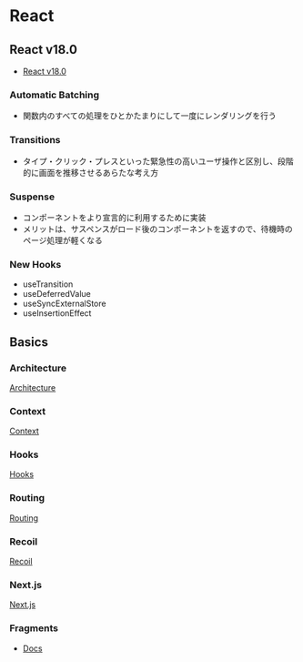 # React


## React v18.0
- [React v18.0](https://reactjs.org/blog/2022/03/29/react-v18.html)
### Automatic Batching
- 関数内のすべての処理をひとかたまりにして一度にレンダリングを行う
### Transitions
- タイプ・クリック・プレスといった緊急性の高いユーザ操作と区別し、段階的に画面を推移させるあらたな考え方
### Suspense
- コンポーネントをより宣言的に利用するために実装
- メリットは、サスペンスがロード後のコンポーネントを返すので、待機時のページ処理が軽くなる

### New Hooks
- useTransition
- useDeferredValue
- useSyncExternalStore
- useInsertionEffect



## Basics
### Architecture
[Architecture](./architecture.md)

### Context
[Context](./context.md)
### Hooks
[Hooks](./hook.md)

### Routing
[Routing](./routing.md)

### Recoil
[Recoil](./recoil.md)

### Next.js
[Next.js](./next.js.md)

### Fragments
- [Docs](https://reactjs.org/docs/fragments.html)